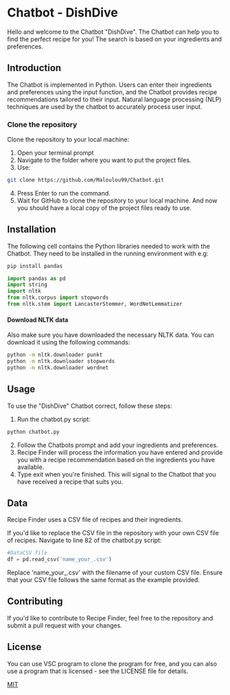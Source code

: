# Chatbot - DishDive
Hello and welcome to the Chatbot "DishDive". The Chatbot can help you to find the perfect recipe for you!
The search is based on your ingredients and preferences.

## Introduction
The Chatbot is implemented in Python. Users can enter their ingredients and preferences using the input function, and the Chatbot provides recipe recommendations tailored to their input. Natural language processing (NLP) techniques are used by the chatbot to accurately process user input.

### Clone the repository
Clone the repository to your local machine:
1. Open your terminal prompt
2. Navigate to the folder where you want to put the project files.
3. Use: 
```bash
git clone https://github.com/Maloulou99/Chatbot.git
```

4. Press Enter to run the command.
5. Wait for GitHub to clone the repository to your local machine. And now you should have a local copy of the project files ready to use.

## Installation
The following cell contains the Python libraries needed to work with the Chatbot. They need to be installed in the running environment with e.g:

```bash
pip install pandas
```

```python
import pandas as pd
import string
import nltk
from nltk.corpus import stopwords
from nltk.stem import LancasterStemmer, WordNetLemmatizer
```

#### Download NLTK data
Also make sure you have downloaded the necessary NLTK data. You can download it using the following commands:

```bash
python -m nltk.downloader punkt
python -m nltk.downloader stopwords
python -m nltk.downloader wordnet
```

## Usage 
To use the "DishDive" Chatbot correct, follow these steps: 
1. Run the chatbot.py script:
```bash
python chatbot.py
```
2. Follow the Chatbots prompt and add your ingredients and preferences.
3. Recipe Finder will process the information you have entered and provide you with a recipe recommendation based on the ingredients you have available. 
4. Type exit when you're finished. This will signal to the Chatbot that you have received a recipe that suits you.

## Data
Recipe Finder uses a CSV file of recipes and their ingredients. 

If you'd like to replace the CSV file in the repository with your own CSV file of recipes. 
Navigate to line 82 of the chatbot.py script: 
```python
#DataCSV file
df = pd.read_csv('name_your_.csv')
```
Replace 'name_your_.csv' with the filename of your custom CSV file. Ensure that your CSV file follows the same format as the example provided.

## Contributing
If you'd like to contribute to Recipe Finder, feel free to the repository and submit a pull request with your changes.

## License
You can use VSC program to clone the program for free, and you can also use a program that is licensed - see the LICENSE file for details.

[MIT](https://choosealicense.com/licenses/mit/)
